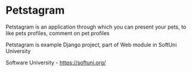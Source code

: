 # Petstagram

Petstagram is an application through which you can present your pets, to like pets profiles, comment on pet profiles

Petstagram is example Django project, part of Web module in SoftUni University

Software University - https://softuni.org/
